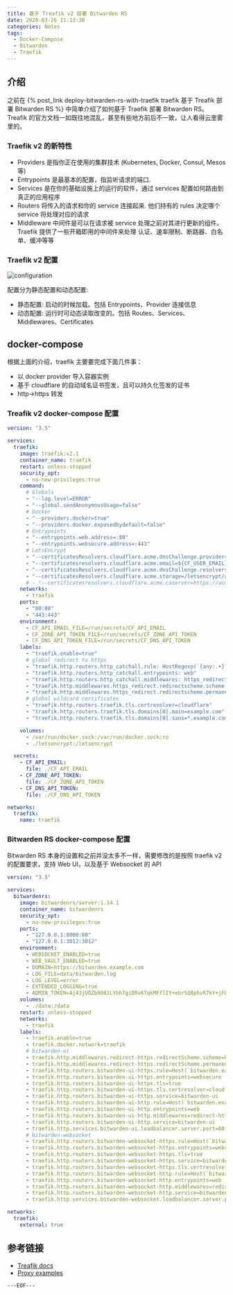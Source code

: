```yaml
---
title: 基于 Treafik v2 部署 Bitwarden RS
date: 2020-03-26 11:13:30
categories: Notes
tags:
  - Docker-Compose
  - Bitwarden
  - Traefik
---
```


## 介绍

之前在 {% post_link deploy-bitwarden-rs-with-traefik traefik 基于 Treafik 部署 Bitwarden RS %} 中简单介绍了如何基于 Traefik 部署 Bitwarden RS。Treafik 的官方文档一如既往地混乱，甚至有些地方前后不一致，让人看得云里雾里的。

### Traefik v2 的新特性

  - Providers
    是指你正在使用的集群技术 (Kubernetes, Docker, Consul, Mesos 等)
  - Entrypoints
    是最基本的配置，指监听请求的端口.
  - Services
    是在你的基础设施上的运行的软件，通过 services 配置如何路由到真正的应用程序
  - Routers
    将传入的请求和你的 service 连接起来. 他们持有的 rules 决定哪个 service 将处理对应的请求
  - Middleware
    中间件是可以在请求被 service 处理之前对其进行更新的组件。Traefik 提供了一些开箱即用的中间件来处理 认证、速率限制、断路器、白名单、缓冲等等

### Traefik v2 配置

![configuration](https://docs.traefik.io/assets/img/static-dynamic-configuration.png)

配置分为静态配置和动态配置:

  - 静态配置: 启动的时候加载。包括 Entrypoints、Provider 连接信息
  - 动态配置: 运行时可动态读取改变的。包括 Routes、Services、Middlewares、Certificates

<!-- more -->

## docker-compose

根据上面的介绍，traefik 主要要完成下面几件事：

- 以 docker provider 导入容器实例
- 基于 cloudflare 的自动域名证书签发，且可以持久化签发的证书
- http->https 转发

### Treafik v2 docker-compose 配置

```yml
version: "3.5"

services:
  traefik:
    image: traefik:v2.1
    container_name: traefik
    restart: unless-stopped
    security_opt:
      - no-new-privileges:true
    command:
      # Globals
      - "--log.level=ERROR"
      - "--global.sendAnonymousUsage=false"
      # Docker
      - "--providers.docker=true"
      - "--providers.docker.exposedbydefault=false"
      # Entrypoints
      - "--entrypoints.web.address=:80"
      - "--entrypoints.websecure.address=:443"
      # LetsEncrypt
      - "--certificatesResolvers.cloudflare.acme.dnsChallenge.provider=cloudflare"
      - "--certificatesresolvers.cloudflare.acme.email=${CF_USER_EMAIL}"
      - "--certificatesResolvers.cloudflare.acme.dnsChallenge.resolvers=1.1.1.1:53,8.8.8.8:53"
      - "--certificatesResolvers.cloudflare.acme.storage=/letsencrypt/acme.json"
      # - "--certificatesresolvers.cloudflare.acme.caserver=https://acme-staging-v02.api.letsencrypt.org/directory"
    networks:
      - traefik
    ports:
      - "80:80"
      - "443:443"
    environment:
      - CF_API_EMAIL_FILE=/run/secrets/CF_API_EMAIL
      - CF_ZONE_API_TOKEN_FILE=/run/secrets/CF_ZONE_API_TOKEN
      - CF_DNS_API_TOKEN_FILE=/run/secrets/CF_DNS_API_TOKEN
    labels:
      - "traefik.enable=true"
      # global redirect to https
      - "traefik.http.routers.http_catchall.rule: HostRegexp(`{any:.+}`)"
      - "traefik.http.routers.http_catchall.entrypoints: web"
      - "traefik.http.routers.http_catchall.middlewares: https_redirect"
      - "traefik.http.middlewares.https_redirect.redirectscheme.scheme: https"
      - "traefik.http.middlewares.https_redirect.redirectscheme.permanent: true"
      # global wildcard certificates
      - "traefik.http.routers.traefik.tls.certresolver=cloudflare"
      - "traefik.http.routers.traefik.tls.domains[0].main=example.com"
      - "traefik.http.routers.traefik.tls.domains[0].sans=*.example.com"

    volumes:
      - /var/run/docker.sock:/var/run/docker.sock:ro
      - ./letsencrypt:/letsencrypt

  secrets:
    - CF_API_EMAIL:
      file: ./CF_API_EMAIL
    - CF_ZONE_API_TOKEN:
      file: ./CF_ZONE_API_TOKEN
    - CF_DNS_API_TOKEN:
      file: ./CF_DNS_API_TOKEN

networks:
  traefik:
    name: traefik
```

### Bitwarden RS docker-compose 配置

Bitwarden RS 本身的设置和之前并没太多不一样，需要修改的是按照 traefik v2 的配置要求，支持 Web UI，以及基于 Websocket 的 API

```yml
version: "3.5"

services:
  bitwardenrs:
    image: bitwardenrs/server:1.14.1
    container_name: bitwardenrs
    security_opt:
      - no-new-privileges:true
    ports:
      - "127.0.0.1:8000:80"
      - "127.0.0.1:3012:3012"
    environment:
      - WEBSOCKET_ENABLED=true
      - WEB_VAULT_ENABLED=true
      - DOMAIN=https://bitwarden.example.com
      - LOG_FILE=data/bitwarden.log
      - LOG_LEVEL=error
      - EXTENDED_LOGGING=true
      - ADMIN_TOKEN=Aj43jUOZb908JLYbh7giDRv6TqkMFflIY+ebrSQ8phvR7kY+jFDt9yThorconuWU
    volumes:
      - ./data:/data
    restart: unless-stopped
    networks:
      - traefik
    labels:
      - traefik.enable=true
      - traefik.docker.network=traefik
      # bitwarden-ui
      - traefik.http.middlewares.redirect-https.redirectScheme.scheme=https
      - traefik.http.middlewares.redirect-https.redirectScheme.permanent=true
      - traefik.http.routers.bitwarden-ui-https.rule=Host(`bitwarden.example.com`)
      - traefik.http.routers.bitwarden-ui-https.entrypoints=websecure
      - traefik.http.routers.bitwarden-ui-https.tls=true
      - traefik.http.routers.bitwarden-ui-https.tls.certresolver=cloudflare
      - traefik.http.routers.bitwarden-ui-https.service=bitwarden-ui
      - traefik.http.routers.bitwarden-ui-http.rule=Host(`bitwarden.example.com`)
      - traefik.http.routers.bitwarden-ui-http.entrypoints=web
      - traefik.http.routers.bitwarden-ui-http.middlewares=redirect-https
      - traefik.http.routers.bitwarden-ui-http.service=bitwarden-ui
      - traefik.http.services.bitwarden-ui.loadbalancer.server.port=80
      # bitwarden-websocket
      - traefik.http.routers.bitwarden-websocket-https.rule=Host(`bitwarden.example.com`) && Path(`/notifications/hub`)
      - traefik.http.routers.bitwarden-websocket-https.entrypoints=websecure
      - traefik.http.routers.bitwarden-websocket-https.tls=true
      - traefik.http.routers.bitwarden-websocket-https.service=bitwarden-websocket
      - traefik.http.routers.bitwarden-websocket-https.tls.certresolver=cloudflare
      - traefik.http.routers.bitwarden-websocket-http.rule=Host(`bitwarden.example.com`) && Path(`/notifications/hub`)
      - traefik.http.routers.bitwarden-websocket-http.entrypoints=web
      - traefik.http.routers.bitwarden-websocket-http.middlewares=redirect-https
      - traefik.http.routers.bitwarden-websocket-http.service=bitwarden-websocket
      - traefik.http.services.bitwarden-websocket.loadbalancer.server.port=3012

networks:
  traefik:
    external: true
```

## 参考链接

- [Treafik docs](https://docs.traefik.io/)
- [Proxy examples](https://github.com/dani-garcia/bitwarden_rs/wiki/Proxy-examples)

`---EOF---`